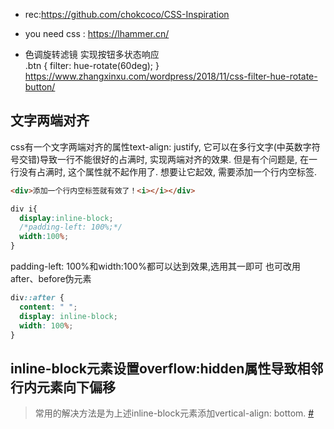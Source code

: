 - rec:https://github.com/chokcoco/CSS-Inspiration
- you need css : https://lhammer.cn/

- 色调旋转滤镜 实现按钮多状态响应  
  .btn { filter: hue-rotate(60deg); }
    https://www.zhangxinxu.com/wordpress/2018/11/css-filter-hue-rotate-button/

## 文字两端对齐

css有一个文字两端对齐的属性text-align: justify, 它可以在多行文字(中英数字符号交错)导致一行不能很好的占满时, 实现两端对齐的效果. 但是有个问题是, 在一行没有占满时, 这个属性就不起作用了.
想要让它起效, 需要添加一个行内空标签.

```html
<div>添加一个行内空标签就有效了！<i></i></div>
```

```css
div i{
  display:inline-block;
  /*padding-left: 100%;*/
  width:100%;
}
```

padding-left: 100%和width:100%都可以达到效果,选用其一即可
也可改用after、before伪元素

```css
div::after {
  content: " ";
  display: inline-block;
  width: 100%;
}
```

## inline-block元素设置overflow:hidden属性导致相邻行内元素向下偏移

> 常用的解决方法是为上述inline-block元素添加vertical-align: bottom. [#](https://blog.csdn.net/iefreer/article/details/50421025)